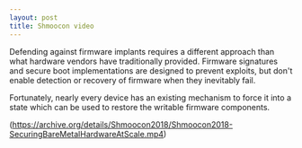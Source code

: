 ```yaml
---
layout: post
title: Shmoocon video
---
```


Defending against firmware implants requires a different approach than what hardware vendors have 
traditionally provided. Firmware signatures and secure boot implementations are designed to prevent 
exploits, but don't enable detection or recovery of firmware when they inevitably fail. 

Fortunately, nearly every device has an existing mechanism to force it into a state which can be 
used to restore the writable firmware components. 

(https://archive.org/details/Shmoocon2018/Shmoocon2018-SecuringBareMetalHardwareAtScale.mp4)
